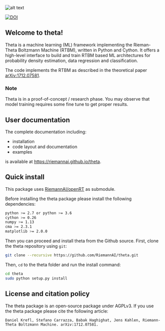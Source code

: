 ![alt text](https://github.com/RiemannAI/theta/blob/master/docs/theta.png)

[![DOI](https://zenodo.org/badge/DOI/10.5281/zenodo.1120325.svg)](https://doi.org/10.5281/zenodo.1120325)

## Welcome to theta!

Theta is a machine learning (ML) framework implementing the Rieman-Theta Boltzmann Machine (RTBM), written in Python and Cython. It offers a high-level interface to build and train RTBM based ML architectures for probability density estimation, data regression and classification.

The code implements the RTBM as described in the theoretical paper [arXiv:1712.07581](https://arxiv.org/abs/1712.07581).

### Note

Theta is in a proof-of-concept / research phase. You may observe that
model training requires some fine tune to get proper results.


## User documentation

The complete documentation including:
- installation
- code layout and documentation
- examples 

is available at https://riemannai.github.io/theta.

## Quick install

This package uses [RiemannAI/openRT](https://github.com/RiemannAI/openRT) as submodule.

Before installing the theta package please install the following dependencies:
```bash
python >= 2.7 or python >= 3.6
cython >= 0.26
numpy >= 1.13
cma >= 2.3.1
matplotlib >= 2.0.0
```

Then you can proceed and install theta from the Github source. First, clone the theta repository using `git`:
```bash
git clone --recursive https://github.com/RiemannAI/theta.git
```

Then, `cd` to the theta folder and run the install command:

```bash
cd theta
sudo python setup.py install
```


## License and citation policy

The theta package is an open-source package under AGPLv3. If you use the theta package please cite the following article:
```
Daniel Krefl, Stefano Carrazza, Babak Haghighat, Jens Kahlen, Riemann-Theta Boltzmann Machine. arXiv:1712.07581.
```
